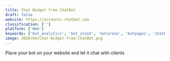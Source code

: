 ```yaml
---
title: Chat Widget from ChatBot
draft: false 
website: https://accounts.chatbot.com
classification: ['']
platform: ['Web']
keywords: ['bot_analytics', 'bot_stash', 'botarena', 'botpages', 'chatbottle', 'chatbase', 'chatbot_templates', 'drift', 'floatbot', 'grytics', 'intercom', 'kommunicate', 'objection_co', 'octane_ai', 'slack_app_directory', 'slackstack', 'sortd_for_slack', 'telegraph_bot_and_api', 'unapp', 'wrish']
image: 2020/04/Chat-Widget-from-ChatBot.png
---
```

Place your bot on your website and let it chat with clients